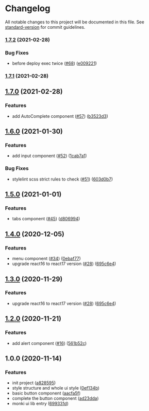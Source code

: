 # Changelog

All notable changes to this project will be documented in this file. See [standard-version](https://github.com/conventional-changelog/standard-version) for commit guidelines.

### [1.7.2](https://github.com/Jacky-Summer/monki-ui/compare/v1.7.1...v1.7.2) (2021-02-28)


### Bug Fixes

* before deploy exec twice ([#68](https://github.com/Jacky-Summer/monki-ui/issues/68)) ([e009221](https://github.com/Jacky-Summer/monki-ui/commit/e00922158a4e223b34e69b039d2dbc149e55c7b6))

### [1.7.1](https://github.com/Jacky-Summer/monki-ui/compare/v1.7.0...v1.7.1) (2021-02-28)

## [1.7.0](https://github.com/Jacky-Summer/monki-ui/compare/v1.6.0...v1.7.0) (2021-02-28)


### Features

* add AutoComplete component ([#57](https://github.com/Jacky-Summer/monki-ui/issues/57)) ([b3523d3](https://github.com/Jacky-Summer/monki-ui/commit/b3523d38303411bbb86d5fc5b0ea9c381470a01a))

## [1.6.0](https://github.com/Jacky-Summer/monki-ui/compare/v1.5.0...v1.6.0) (2021-01-30)

### Features

- add input component ([#52](https://github.com/Jacky-Summer/monki-ui/issues/52)) ([1cab7a1](https://github.com/Jacky-Summer/monki-ui/commit/1cab7a1d5b4708f5b1e55dfd2b8c78a74efff480))

### Bug Fixes

- stylelint scss strict rules to check ([#51](https://github.com/Jacky-Summer/monki-ui/issues/51)) ([603d0b7](https://github.com/Jacky-Summer/monki-ui/commit/603d0b7a81c391c988d0eb1c7136fd0f8f113c98))

## [1.5.0](https://github.com/Jacky-Summer/monki-ui/compare/v1.4.0...v1.5.0) (2021-01-01)

### Features

- tabs component ([#45](https://github.com/Jacky-Summer/monki-ui/issues/45)) ([d806994](https://github.com/Jacky-Summer/monki-ui/commit/d806994daa07afc50cb2d926033c183d0f253ff8))

## [1.4.0](https://github.com/Jacky-Summer/monki-ui/compare/v1.2.0...v1.4.0) (2020-12-05)

### Features

- menu component ([#34](https://github.com/Jacky-Summer/monki-ui/issues/34)) ([0ebaf77](https://github.com/Jacky-Summer/monki-ui/commit/0ebaf77d6402eab075e61a3f06984b052042c24a))
- upgrade react16 to react17 version ([#28](https://github.com/Jacky-Summer/monki-ui/issues/28)) ([695c6e4](https://github.com/Jacky-Summer/monki-ui/commit/695c6e4c8d3d7036ceae2683dd52a487cc36eeb9))

## [1.3.0](https://github.com/Jacky-Summer/monki-ui/compare/v1.2.0...v1.3.0) (2020-11-29)

### Features

- upgrade react16 to react17 version ([#28](https://github.com/Jacky-Summer/monki-ui/issues/28)) ([695c6e4](https://github.com/Jacky-Summer/monki-ui/commit/695c6e4c8d3d7036ceae2683dd52a487cc36eeb9))

## [1.2.0](https://github.com/Jacky-Summer/monki-ui/compare/v1.0.0...v1.1.0) (2020-11-21)

### Features

- add alert component ([#16](https://github.com/Jacky-Summer/monki-ui/issues/16)) ([561b52c](https://github.com/Jacky-Summer/monki-ui/commit/561b52cc1e4c13519e9651c477c9a6224bd39afd))

## 1.0.0 (2020-11-14)

### Features

- init project ([a828595](https://github.com/Jacky-Summer/monki-ui/commit/a828595a7124ff585062957035e17c35a8b903d4))
- style structure and whole ui style ([0ef134b](https://github.com/Jacky-Summer/monki-ui/commit/0ef134b3ce9943b57fd09eab3c7ba47c01f6ead5))
- basic button component ([aacfa5f](https://github.com/Jacky-Summer/monki-ui/commit/aacfa5f078e4b74a18fb99a9dfe7a9259d6afa30))
- complete the button component ([ad23dda](https://github.com/Jacky-Summer/monki-ui/commit/ad23dda6e26617f5a69dc35f4348bc2841d4d4d1))
- monki ui lib entry ([699331d](https://github.com/Jacky-Summer/monki-ui/commit/699331d204b637f1cdc395a619af4738ae09f1e5))
